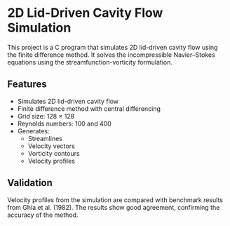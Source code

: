 # 2D Lid-Driven Cavity Flow Simulation

This project is a C program that simulates 2D lid-driven cavity flow using the finite difference method. It solves the incompressible Navier–Stokes equations using the streamfunction-vorticity formulation.

## Features

- Simulates 2D lid-driven cavity flow
- Finite difference method with central differencing
- Grid size: 128 × 128
- Reynolds numbers: 100 and 400
- Generates:
  - Streamlines
  - Velocity vectors
  - Vorticity contours
  - Velocity profiles

## Validation

Velocity profiles from the simulation are compared with benchmark results from Ghia et al. (1982). The results show good agreement, confirming the accuracy of the method.

